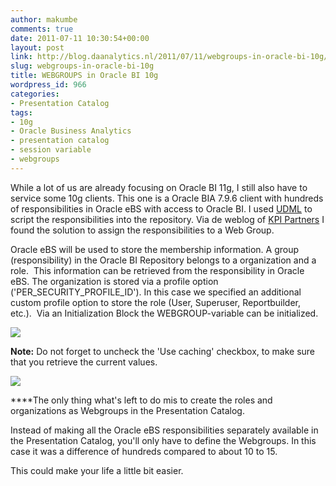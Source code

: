```yaml
---
author: makumbe
comments: true
date: 2011-07-11 10:30:54+00:00
layout: post
link: http://blog.daanalytics.nl/2011/07/11/webgroups-in-oracle-bi-10g/
slug: webgroups-in-oracle-bi-10g
title: WEBGROUPS in Oracle BI 10g
wordpress_id: 966
categories:
- Presentation Catalog
tags:
- 10g
- Oracle Business Analytics
- presentation catalog
- session variable
- webgroups
---
```


While a lot of us are already focusing on Oracle BI 11g, I still also have to service some 10g clients. This one is a Oracle BIA 7.9.6 client with hundreds of responsibilities in Oracle eBS with access to Oracle BI. I used [UDML](http://obibb.wordpress.com/2011/02/21/udml-scripting/) to script the responsibilities into the repository. Via de weblog of [KPI Partners](http://kpipartners.blogspot.com/2009/12/defining-and-assigning-web-group.html) I found the solution to assign the responsibilities to a Web Group.

Oracle eBS will be used to store the membership information. A group (responsibility) in the Oracle BI Repository belongs to a organization and a role.  This information can be retrieved from the responsibility in Oracle eBS. The organization is stored via a profile option ('PER_SECURITY_PROFILE_ID'). In this case we specified an additional custom profile option to store the role (User, Superuser, Reportbuilder, etc.).  Via an Initialization Block the WEBGROUP-variable can be initialized.

[![](http://obibb.files.wordpress.com/2011/07/init-block-webgroups.png?w=300)](http://obibb.files.wordpress.com/2011/07/init-block-webgroups.png)

**Note:** Do not forget to uncheck the 'Use caching' checkbox, to make sure that you retrieve the current values.

[![](http://obibb.files.wordpress.com/2011/07/session-variable-webgroups.png?w=300)](http://obibb.files.wordpress.com/2011/07/session-variable-webgroups.png)

****The only thing what's left to do mis to create the roles and organizations as Webgroups in the Presentation Catalog.

Instead of making all the Oracle eBS responsibilities separately available in the Presentation Catalog, you'll only have to define the Webgroups. In this case it was a difference of hundreds compared to about 10 to 15.

This could make your life a little bit easier.
